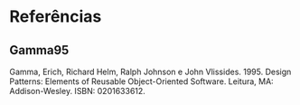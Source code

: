 # Referências

## Gamma95

Gamma, Erich, Richard Helm, Ralph Johnson e John Vlissides. 1995. Design Patterns: Elements of Reusable Object-Oriented Software. Leitura, MA: Addison-Wesley. ISBN: 0201633612.